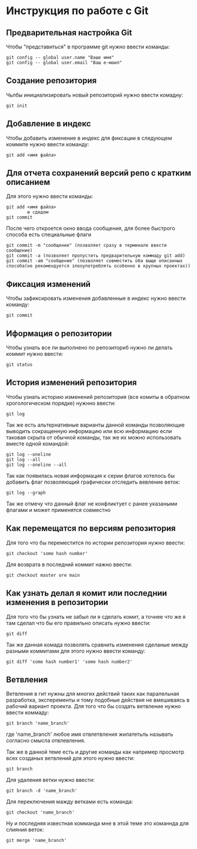 # **Инструкция по работе с Git**

## Предварительная настройка Git

Чтобы "представиться" в программе git нужно ввести команды:

    git config -- global user.name "Ваше имя"
    git config -- global user.email "Ваш е-маил"

## Создание репозитория

Чьлбы инициализировать новый репозиторий нужно ввести комадну:

    git init

## Добавление в индекс

Чтобы добавить изменение в индекс для фиксации в следующем коммите нужно ввести команду:

    git add <имя файла>

## Для отчета сохранений версий репо с кратким описанием

Для этого нужно ввести команды:

    git add <имя файла> 
            и сдедом
    git commit

После чего откроется окно ввода сообщения, для более быстрого способа есть специальные флаги

    git commit -m "сообщение" (позволяет сразу в терминале ввести сообщение)
    git commit -a (позволяет пропустить предварительную коммаду git add)
    git commit -am "сообщение" (позволяет совместить оба выще описанных способа(не рекомендуется злооупотреблять особенно в крупных проектах))

## Фиксация изменений

Чтобы зафиксировать изменения добавленные в индекс нужно ввести команду:

    git commit

## Иформация о репозитории

Чтобы узнать все ли выполнено по репозиториб нужно ли делать коммит нужно ввести:

    git status

## История изменений репозитория

Чтобы узнать историю изменений репозитория (все комиты в обратном хрогологическом порядке) нужнно ввести:

    git log

Так же есть альтернативные варианты данной команды позволяющие выводить сокращенную информацию или всю информацию если таковая скрыта от обычной команды, так же их можно использовать вместе одной командой:

    git log --oneline
    git log --all
    git log --oneline --all

Так как появилась новая информация к серии флагов хотелось бы добавить флаг позволяющий графически отследить вевление веток:

    git log --graph

Так же отмечу что данный флаг не конфликтует с ранее указаными флагами и может применятся совместно    

## Как перемещатся по версиям репозитория

Для того что бы переместится по истории репозитория нужно ввести:

    git checkout 'some hash number'

Для возврата в последний коммит нажно ввести:

    git checkout master ore main

## Как узнать делал я комит или последнии изменения в репозитории

Для того что бы узнать не забыл ли я сделать комит, а точнее что же я там сделал что бы его правильно описать нужно ввести:

    git diff

Так же данная комада позволять сравнить изменения сделаные между разными коммитами для этого нужно ввести команду:

    git diff 'some hash number1' 'some hash number2'


 ## Ветвления

 Ветвления в гит нужны для многих действий таких как паралельная разработка, эксперементы и тому подобные действия не вмешиваясь в рабочий вариант проекта. Для того что бы создать ветвление нужно ввести коммаду:

    git branch 'name_branch'

где 'name_branch' любое имя отвлетвления жилатетьль называть согласно смысла отвлевления.

Так же в данной теме есть и другие команды как например просмотр всех созданых ветвлений для этого нужно ввести:

    git branch

Для удаления ветки нужно ввести:

    git branch -d 'name_branch'

Для переключения мажду ветками есть команда:

    git checkout 'name_branch'

Ну и последняя известная комманда мне в этой теме это команнда для слияния веток:

    git merge 'name_branch'

    
